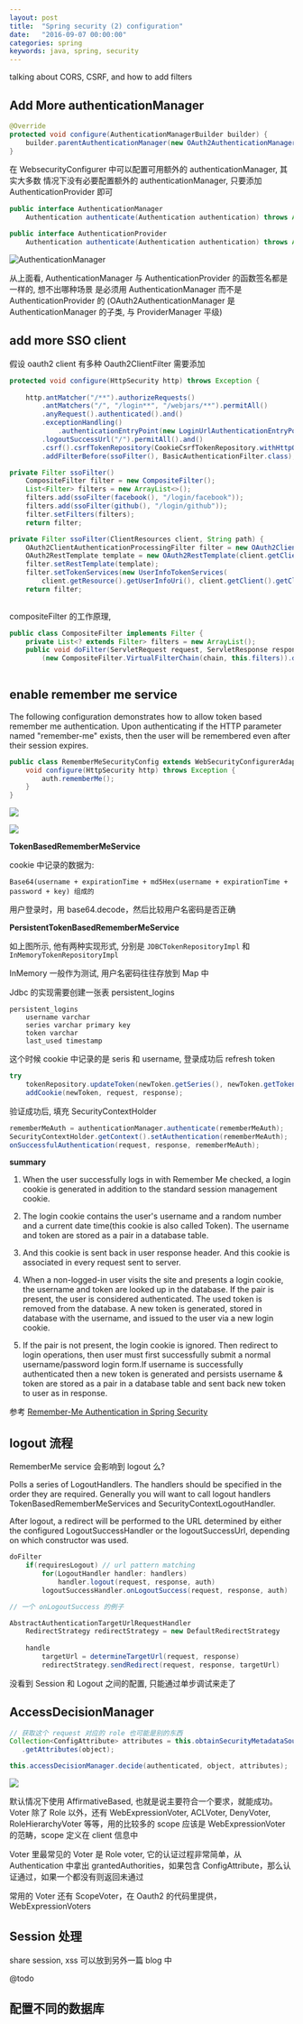 ```yaml
---
layout: post
title:  "Spring security (2) configuration"
date:   "2016-09-07 00:00:00"
categories: spring
keywords: java, spring, security
---
```


talking about CORS, CSRF, and how to add filters

## Add More authenticationManager

```java
@Override
protected void configure(AuthenticationManagerBuilder builder) {
    builder.parentAuthenticationManager(new OAuth2AuthenticationManager());
}
```

在 WebsecurityConfigurer 中可以配置可用额外的 authenticationManager, 其实大多数
情况下没有必要配置额外的 authenticationManager, 只要添加 AuthenticationProvider 即可

```java
public interface AuthenticationManager
    Authentication authenticate(Authentication authentication) throws AuthenticationException;

public interface AuthenticationProvider
    Authentication authenticate(Authentication authentication) throws AuthenticationException;
```

![AuthenticationManager](/images/posts/spring/security/AuthenticationManager.png)

从上面看, AuthenticationManager 与 AuthenticationProvider 的函数签名都是一样的, 想不出哪种场景
是必须用 AuthenticationManager 而不是 AuthenticationProvider 的 (OAuth2AuthenticationManager 是
AuthenticationManager 的子类, 与 ProviderManager 平级)

## add more SSO client

假设 oauth2 client 有多种 Oauth2ClientFilter 需要添加

```java
protected void configure(HttpSecurity http) throws Exception {
		
    http.antMatcher("/**").authorizeRequests()
        .antMatchers("/", "/login**", "/webjars/**").permitAll()
        .anyRequest().authenticated().and()
		.exceptionHandling()
		    .authenticationEntryPoint(new LoginUrlAuthenticationEntryPoint("/")).and().logout()
		.logoutSuccessUrl("/").permitAll().and()
		.csrf().csrfTokenRepository(CookieCsrfTokenRepository.withHttpOnlyFalse()).and()
		.addFilterBefore(ssoFilter(), BasicAuthenticationFilter.class);

private Filter ssoFilter()
	CompositeFilter filter = new CompositeFilter();
	List<Filter> filters = new ArrayList<>();
	filters.add(ssoFilter(facebook(), "/login/facebook"));
	filters.add(ssoFilter(github(), "/login/github"));
	filter.setFilters(filters);
	return filter;

private Filter ssoFilter(ClientResources client, String path) {
	OAuth2ClientAuthenticationProcessingFilter filter = new OAuth2ClientAuthenticationProcessingFilter(path);
	OAuth2RestTemplate template = new OAuth2RestTemplate(client.getClient(), oauth2ClientContext);
	filter.setRestTemplate(template);
	filter.setTokenServices(new UserInfoTokenServices(
	    client.getResource().getUserInfoUri(), client.getClient().getClientId()));
	return filter;
	
```

compositeFilter 的工作原理, 

```java
public class CompositeFilter implements Filter {
    private List<? extends Filter> filters = new ArrayList();
    public void doFilter(ServletRequest request, ServletResponse response, FilterChain chain)
        (new CompositeFilter.VirtualFilterChain(chain, this.filters)).doFilter(request, response);
        
```

## enable remember me service

The following configuration demonstrates how to allow token based remember me authentication.
Upon authenticating if the HTTP parameter named "remember-me" exists, then the user will be remembered
even after their session expires.

```java
public class RememberMeSecurityConfig extends WebSecurityConfigurerAdapter {
    void configure(HttpSecurity http) throws Exception {
        auth.rememberMe();    
    }
}
```

![](/images/posts/spring/security/remember_me_flow.png)

![](/images/posts/spring/security/remember_me_arch.png)

**TokenBasedRememberMeService**

cookie 中记录的数据为:

```
Base64(username + expirationTime + md5Hex(username + expirationTime + password + key) 组成的
```

用户登录时，用 base64.decode，然后比较用户名密码是否正确

**PersistentTokenBasedRememberMeService**

如上图所示, 他有两种实现形式, 分别是 `JDBCTokenRepositoryImpl` 和 `InMemoryTokenRepositoryImpl`

InMemory 一般作为测试, 用户名密码往往存放到 Map 中

Jdbc 的实现需要创建一张表 persistent_logins

```
persistent_logins
    username varchar
    series varchar primary key
    token varchar
    last_used timestamp
```

这个时候 cookie 中记录的是 seris 和 username, 登录成功后 refresh token

```java
try
    tokenRepository.updateToken(newToken.getSeries(), newToken.getTokenValue(),newToken.getDate());
    addCookie(newToken, request, response);
```

验证成功后, 填充 SecurityContextHolder

```java
rememberMeAuth = authenticationManager.authenticate(rememberMeAuth);
SecurityContextHolder.getContext().setAuthentication(rememberMeAuth);
onSuccessfulAuthentication(request, response, rememberMeAuth);
```

**summary**

1) When the user successfully logs in with Remember Me checked, a login cookie is generated in addition to the standard session management cookie.

2) The login cookie contains the user's username and a random number and a current date time(this cookie is also called Token). The username and token are stored as a pair in a database table.

3) And this cookie is sent back in user response header. And this cookie is associated in every request sent to server.

4) When a non-logged-in user visits the site and presents a login cookie, the username and token are looked up in the database.
If the pair is present, the user is considered authenticated. The used token is removed from the database. A new token is generated, stored in database with the username, and issued to the user via a new login cookie.

5) If the pair is not present, the login cookie is ignored. Then redirect to login operations, then user must first successfully submit a normal username/password login form.If username is successfully authenticated then a new token is generated and persists username & token are stored as a pair in a database table and sent back new token to user as in response.

参考
[Remember-Me Authentication in Spring Security](http://sunilkumarpblog.blogspot.com/2016/01/remember-me-authentication-in-spring.html)

## logout 流程

RememberMe service 会影响到 logout 么?

Polls a series of LogoutHandlers. The handlers should be specified in the order they are required. Generally you will
want to call logout handlers TokenBasedRememberMeServices and SecurityContextLogoutHandler.

After logout, a redirect will be performed to the URL determined by either the configured LogoutSuccessHandler or
the logoutSuccessUrl, depending on which constructor was used.

```java
doFilter
    if(requiresLogout) // url pattern matching
        for(LogoutHandler handler: handlers)
            handler.logout(request, response, auth)
        logoutSuccessHandler.onLogoutSuccess(request, response, auth)

// 一个 onLogoutSuccess 的例子

AbstractAuthenticationTargetUrlRequestHandler
    RedirectStrategy redirectStrategy = new DefaultRedirectStrategy
    
    handle
        targetUrl = determineTargetUrl(request, response)
        redirectStrategy.sendRedirect(request, response, targetUrl)
```

没看到 Session 和 Logout 之间的配置, 只能通过单步调试来走了


## AccessDecisionManager

```java
// 获取这个 request 对应的 role 也可能是别的东西
Collection<ConfigAttribute> attributes = this.obtainSecurityMetadataSource()
   .getAttributes(object);

this.accessDecisionManager.decide(authenticated, object, attributes);
```

![](/images/posts/spring/security/Interceptor.png)

默认情况下使用 AffirmativeBased, 也就是说主要符合一个要求，就能成功。Voter 除了 Role 以外，还有
WebExpressionVoter, ACLVoter, DenyVoter, RoleHierarchyVoter 等等，用的比较多的 scope 应该是 WebExpressionVoter 的范畴，scope 定义在 client 信息中

Voter 里最常见的 Voter 是 Role voter, 它的认证过程非常简单，从 Authentication 中拿出 grantedAuthorities，如果包含 ConfigAttribute，那么认证通过，如果一个都没有则返回未通过

常用的 Voter 还有 ScopeVoter，在 Oauth2 的代码里提供，WebExpressionVoters

## Session 处理

share session, xss 可以放到另外一篇 blog 中

@todo

## 配置不同的数据库




